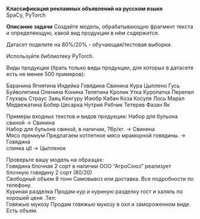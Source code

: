 **Классификация рекламных объявлений на русском языке**\
SpaCy, PyTorch

**Описание задачи**
Создайте модель, обрабатывающую фрагмент текста и определяющую, какой вид продукции в нём содержится.

Датасет поделите на 80%/20% - обучающая/тестовая выборки.

Используйте библиотеку PyTorch.

Виды продукции (брать только виды продукции, для которых в датасете есть не менее 500 примеров):

Баранина Ягнятина Индейка Говядина Свинина Кура Цыплено Гусь Буйволятина Оленина Конина Телятина Кролик Утка Куропатка Перепел Глухарь Страус Заяц Кенгуру Изюбр Кабан Коза Косуля Лось Марал Медвежатина Бобер Цесарка Нутрия Рябчик Тетерев Фазан Як

Примеры входных текстов и видов продукции:
Набор для бульона свиной -> Свинина\
Набор для бульона свиной, в наличии, 76р/кг. -> Свинина\
Мясо премиум Предлагаем котлетное мясо мраморной говядины. -> Говядина\
спинка цб -> Цыпленок

Проверьте вашу модель на образцах:\
Говядина блочная 2 сорт в наличии ООО “АгроСоюз” реализует блочную говядину 2 сорт (80/20)\
Свободный объем 8 тонн Самовывоз или доставка. Все подробности по телефону.\
Куриная разделка Продам кур и куриную разделку гост и халяль по хорошей цене .Тел:\
Говяжью мукозу Продам говяжью мукозу в охл и замороженном виде. Есть объем.
